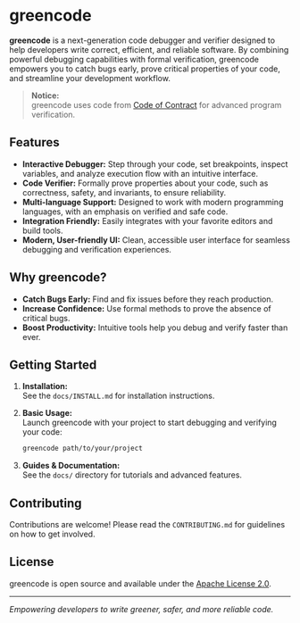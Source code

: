 # greencode

**greencode** is a next-generation code debugger and verifier designed to help developers write correct, efficient, and reliable software. By combining powerful debugging capabilities with formal verification, greencode empowers you to catch bugs early, prove critical properties of your code, and streamline your development workflow.

> **Notice:**  
> greencode uses code from [Code of Contract](https://github.com/github/code-of-contract) for advanced program verification.

## Features

- **Interactive Debugger:** Step through your code, set breakpoints, inspect variables, and analyze execution flow with an intuitive interface.
- **Code Verifier:** Formally prove properties about your code, such as correctness, safety, and invariants, to ensure reliability.
- **Multi-language Support:** Designed to work with modern programming languages, with an emphasis on verified and safe code.
- **Integration Friendly:** Easily integrates with your favorite editors and build tools.
- **Modern, User-friendly UI:** Clean, accessible user interface for seamless debugging and verification experiences.

## Why greencode?

- **Catch Bugs Early:** Find and fix issues before they reach production.
- **Increase Confidence:** Use formal methods to prove the absence of critical bugs.
- **Boost Productivity:** Intuitive tools help you debug and verify faster than ever.

## Getting Started

1. **Installation:**  
   See the `docs/INSTALL.md` for installation instructions.

2. **Basic Usage:**  
   Launch greencode with your project to start debugging and verifying your code:
   ```sh
   greencode path/to/your/project
   ```

3. **Guides & Documentation:**  
   See the `docs/` directory for tutorials and advanced features.

## Contributing

Contributions are welcome! Please read the `CONTRIBUTING.md` for guidelines on how to get involved.

## License

greencode is open source and available under the [Apache License 2.0](LICENSE).

---

*Empowering developers to write greener, safer, and more reliable code.*
